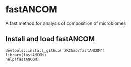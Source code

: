 # fastANCOM
A fast method for analysis of composition of microbiomes

## Install and load fastANCOM

```{R,}
devtools::install_github('ZRChao/fastANCOM')
library(fastANCOM)
help(fastANCOM)
```
